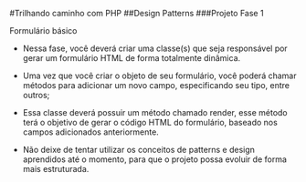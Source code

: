 #Trilhando caminho com PHP
##Design Patterns
###Projeto Fase 1

Formulário básico

- Nessa fase, você deverá criar uma classe(s) que seja responsável por gerar um formulário HTML de forma totalmente dinâmica.

- Uma vez que você criar o objeto de seu formulário, você poderá chamar métodos para adicionar um novo campo, especificando seu tipo, entre outros;

- Essa classe deverá possuir um método chamado render, esse método terá o objetivo de gerar o código HTML do formulário, baseado nos campos adicionados anteriormente.

- Não deixe de tentar utilizar os conceitos de patterns e design aprendidos até o momento, para que o projeto possa evoluir de forma mais estruturada.